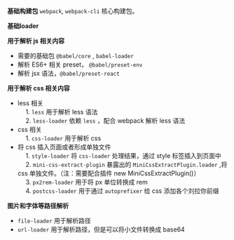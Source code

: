 **基础构建包**
`webpack`, `webpack-cli` 核心构建包。

**基础loader**

**用于解析 js 相关内容**
- 需要的基础包 `@babel/core` , `babel-loader`
- 解析 ES6+ 相关 preset， `@babel/preset-env`
- 解析 jsx 语法，`@babel/preset-react`

**用于解析 css 相关内容**
- less 相关  
&emsp; 1. `less` 用于解析 less 语法  
&emsp; 2. `less-loader` 依赖 `less` ，配合 webpack 解析 less 语法  
- css 相关  
&emsp; 1. `css-loader` 用于解析 css
- 将 css 插入页面或者形成单独文件  
&emsp; 1. `style-loader` 将 `css-loader` 处理结果，通过 style 标签插入到页面中  
&emsp; 2. `mini-css-extract-plugin` 暴露出的 `MiniCssExtractPlugin.loader` ,将 css 单独文件。（注：需要配合插件 new MiniCssExtractPlugin()）  
&emsp; 3. `px2rem-loader` 用于将 px 单位转换成 rem  
&emsp; 4. `postcss-loader` 用于通过 `autoprefixer` 给 css 添加各个刘拉你前缀

**图片和字体等路径解析**
- `file-loader` 用于解析路径
- `url-loader` 用于解析路径，但是可以将小文件转换成 base64



